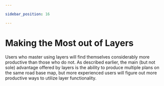 ```yaml
---

sidebar_position: 16

---
```

# Making the Most out of Layers 

Users who master using layers will find themselves considerably more productive than those who do not. As described earlier, the main (but not sole) advantage offered by layers is the ability to produce multiple plans on the same road base map, but more experienced users will figure out more productive ways to utilize layer functionality.
